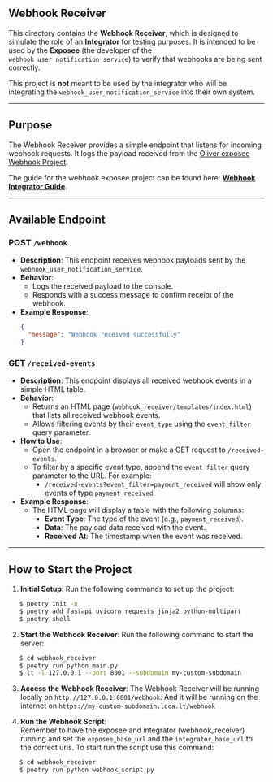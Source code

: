 ## Webhook Receiver

This directory contains the **Webhook Receiver**, which is designed to simulate the role of an **Integrator** for testing purposes. It is intended to be used by the **Exposee** (the developer of the `webhook_user_notification_service`) to verify that webhooks are being sent correctly. 

This project is **not** meant to be used by the integrator who will be integrating the `webhook_user_notification_service` into their own system.

---

## Purpose

The Webhook Receiver provides a simple endpoint that listens for incoming webhook requests. It logs the payload received from the [Oliver exposee Webhook Project](https://github.com/OliverRoat/12a_Expose_and_integrate_with_a_webhook_system/tree/main/webhook).

The guide for the webhook exposee project can be found here: [**Webhook Integrator Guide**](https://github.com/OliverRoat/12a_Expose_and_integrate_with_a_webhook_system/blob/main/README.md).

---

## Available Endpoint

### **POST** `/webhook`
- **Description**: This endpoint receives webhook payloads sent by the `webhook_user_notification_service`.
- **Behavior**: 
  - Logs the received payload to the console.
  - Responds with a success message to confirm receipt of the webhook.
- **Example Response**:
  ```json
  {
    "message": "Webhook received successfully"
  }
  ```

### **GET** `/received-events`
- **Description**: This endpoint displays all received webhook events in a simple HTML table.
- **Behavior**:
  - Returns an HTML page (`webhook_receiver/templates/index.html`) that lists all received webhook events.
  - Allows filtering events by their `event_type` using the `event_filter` query parameter.
- **How to Use**:
  - Open the endpoint in a browser or make a GET request to `/received-events`.
  - To filter by a specific event type, append the `event_filter` query parameter to the URL. For example:
    - `/received-events?event_filter=payment_received` will show only events of type `payment_received`.
- **Example Response**:
  - The HTML page will display a table with the following columns:
    - **Event Type**: The type of the event (e.g., `payment_received`).
    - **Data**: The payload data received with the event.
    - **Received At**: The timestamp when the event was received.

---

## How to Start the Project

1. **Initial Setup**:
   Run the following commands to set up the project:
```bash
   $ poetry init -n
   $ poetry add fastapi uvicorn requests jinja2 python-multipart
   $ poetry shell
```

2. **Start the Webhook Receiver**:
   Run the following command to start the server:
```bash
   $ cd webhook_receiver
   $ poetry run python main.py
   $ lt -l 127.0.0.1 --port 8001 --subdomain my-custom-subdomain
```

3. **Access the Webhook Receiver**:
   The Webhook Receiver will be running locally on `http://127.0.0.1:8001/webhook`.
   And it will be running on the internet on `https://my-custom-subdomain.loca.lt/webhook`

4. **Run the Webhook Script**:  
   Remember to have the exposee and integrator (webhook_receiver) running and set the `exposee_base_url` and the `integrator_base_url` to the correct urls.
   To start run the script use this command:
```bash
   $ cd webhook_receiver
   $ poetry run python webhook_script.py
```

